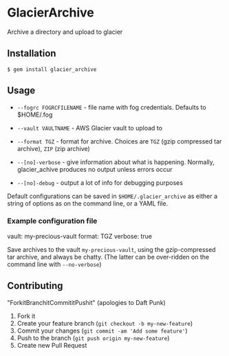 # GlacierArchive

Archive a directory and upload to glacier

## Installation

    $ gem install glacier_archive

## Usage

- `--fogrc FOGRCFILENAME` - file name with fog credentials. Defaults
  to $HOME/.fog

- `--vault VAULTNAME` - AWS Glacier vault to upload to

- `--format TGZ` - format for archive. Choices are `TGZ` (gzip
  compressed tar archive), `ZIP` (zip archive)

- `--[no]-verbose` - give information about what is happening. Normally,
  glacier_achive produces no output unless errors occur

- `--[no]-debug` - output a lot of info for debugging purposes

Default configurations can be saved in `$HOME/.glacier_archive` as
either a string of options as on the command line, or a YAML file.

### Example configuration file

   vault: my-precious-vault
   format: TGZ
   verbose: true

Save archives to the vault `my-precious-vault`, using the
gzip-compressed tar archive, and always be chatty. (The latter can be
over-ridden on the command line with `--no-verbose`)

## Contributing

"ForkitBranchitCommititPushit" (apologies to Daft Punk)

1. Fork it
2. Create your feature branch (`git checkout -b my-new-feature`)
3. Commit your changes (`git commit -am 'Add some feature'`)
4. Push to the branch (`git push origin my-new-feature`)
5. Create new Pull Request
